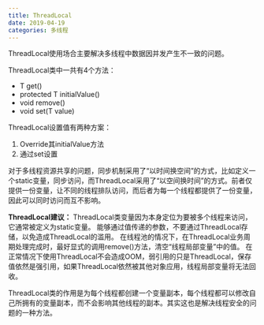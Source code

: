 ```yaml
---
title: ThreadLocal
date: 2019-04-19
categories: 多线程
---
```


ThreadLocal使用场合主要解决多线程中数据因并发产生不一致的问题。

ThreadLocal类中一共有4个方法：
- T get()
- protected T initialValue()
- void remove()
- void set(T value)

ThreadLocal设置值有两种方案：
1. Override其initialValue方法
2. 通过set设置

对于多线程资源共享的问题，同步机制采用了“以时间换空间”的方式，比如定义一个static变量，同步访问，而ThreadLocal采用了“以空间换时间”的方式。前者仅提供一份变量，让不同的线程排队访问，而后者为每一个线程都提供了一份变量，因此可以同时访问而互不影响。

**ThreadLocal建议：**
ThreadLocal类变量因为本身定位为要被多个线程来访问，它通常被定义为static变量。
能够通过值传递的参数，不要通过ThreadLocal存储，以免造成ThreadLocal的滥用。
在线程池的情况下，在ThreadLocal业务周期处理完成时，最好显式的调用remove()方法，清空“线程局部变量”中的值。
在正常情况下使用ThreadLocal不会造成OOM，弱引用的只是ThreadLocal，保存值依然是强引用，如果ThreadLocal依然被其他对象应用，线程局部变量将无法回收。


ThreadLocal类的作用是为每个线程都创建一个变量副本，每个线程都可以修改自己所拥有的变量副本，而不会影响其他线程的副本。其实这也是解决线程安全的问题的一种方法。
